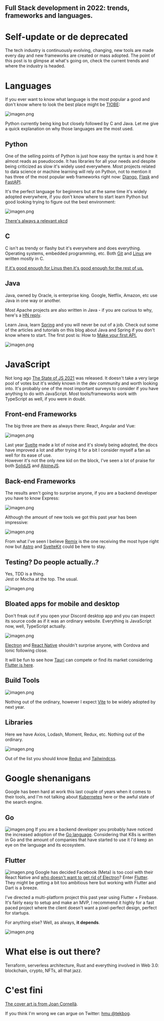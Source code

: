 ## Full Stack development in 2022: trends, frameworks and languages.

# Self-update or de deprecated 

The tech industry is continuously evolving, changing, new tools are made every day and new frameworks are created or mass adopted. The point of this post is to glimpse at what's going on, check the current trends and where the industry is headed.

# Languages

If you ever want to know what language is the most popular a good and don't know where to look the best place might be [TIOBE](https://www.tiobe.com/tiobe-index/):

![imagen.png](https://cdn.hashnode.com/res/hashnode/image/upload/v1645307897259/fLo7CthA7N.png)

Python currently being king but closely followed by C and Java. Let me give a quick explanation on why those languages are the most used.

## Python
One of the selling points of Python is just how easy the syntax is and how it almost reads as pseudocode. It has libraries for all your needs and despite being criticized as slow it's widely used everywhere. 
Most projects related to data science or machine learning will rely on Python, not to mention it has three of the most popular web frameworks right now: [Django](https://github.com/django/django), [Flask](https://flask.palletsprojects.com/en/2.0.x/) and [FastAPI](https://github.com/tiangolo/fastapi).

It's the perfect language for beginners but at the same time it's widely adopted everywhere, if you don't know where to start learn Python but good looking trying to figure out the best environment:

![imagen.png](https://cdn.hashnode.com/res/hashnode/image/upload/v1645309138574/RSIZCU2fr.png)

[There's always a relevant xkcd](https://xkcd.com/1987/)

## C
C isn't as trendy or flashy but it's everywhere and does everything. Operating systems, embedded programming, etc. Both [Git](https://github.com/git/git) and [Linux](https://github.com/torvalds/linux) are written mostly in C.

[If it's good enough for Linus then it's good enough for the rest of us.](https://youtu.be/CYvJPra7Ebk)

## Java
Java, owned by Oracle, is enterprise king. Google, Netflix, Amazon, etc use Java in one way or another. 

Most Apache projects are also written in Java - if you are curious to why, here's a [HN reply](https://news.ycombinator.com/item?id=9249913).

Learn Java, learn [Spring](https://spring.io/) and you will never be out of a job. Check out some of the articles and tutorials on this blog about Java and Spring if you don't know where to start. The first post is: How to [Make your first API.](https://bognov.tech/starting-with-spring-boot-how-to-make-a-restful-get-endpoint)

![imagen.png](https://cdn.hashnode.com/res/hashnode/image/upload/v1645310628891/xzMYlXhcx.png)



# JavaScript

Not long ago [The State of JS 2021](https://2021.stateofjs.com/en-US/) was released. It doesn't take a very large pool of votes but it's widely known in the dev community and worth looking into. It's probably one of the most important surveys to consider if you have anything to do with JavaScript. Most tools/frameworks work with TypeScript as well, if you were in doubt.

## Front-end Frameworks
The big three are there as always there: React, Angular and Vue:

![imagen.png](https://cdn.hashnode.com/res/hashnode/image/upload/v1645311426706/vdvs8XBiH.png)

Last year [Svelte](https://svelte.dev/) made a lot of noise and it's slowly being adopted, the docs have improved a lot and after trying it for a bit I consider myself a fan as well for its ease of use.  
However it's not the only new kid on the block, I've seen a lot of praise for both [SolidJS](https://www.solidjs.com/) and [AlpineJS](https://alpinejs.dev/). 

## Back-end Frameworks
The results aren't going to surprise anyone, if you are a backend developer you have to know Express:

![imagen.png](https://cdn.hashnode.com/res/hashnode/image/upload/v1645312134123/k86FJF5iT.png)

Although the amount of new tools we got this past year has been impressive:

![imagen.png](https://cdn.hashnode.com/res/hashnode/image/upload/v1645312199337/kQDD-GuEw.png)

From what I've seen I believe [Remix](https://remix.run/) is the one receiving the most hype right now but [Astro](https://astro.build/) and [SvelteKit](https://kit.svelte.dev/) could be here to stay.

## Testing? Do people actually..?

Yes, TDD is a thing.  
Jest or Mocha at the top. The usual.   

![imagen.png](https://cdn.hashnode.com/res/hashnode/image/upload/v1645312648863/yA9u52HDI.png)

## Bloated apps for mobile and desktop
Don't freak out if you open your Discord desktop app and you can inspect its source code as if it was an ordinary website. Everything is JavaScript now, well, TypeScript actually.

![imagen.png](https://cdn.hashnode.com/res/hashnode/image/upload/v1645312730862/U51evV8OY.png)

[Electron](https://www.electronjs.org/) and [React Native](https://reactnative.dev/) shouldn't surprise anyone, with Cordova and Ionic following close.

It will be fun to see how [Tauri](https://tauri.studio/) can compete or find its market considering [Flutter is here](https://medium.com/flutter/announcing-flutter-for-windows-6979d0d01fed).

## Build Tools

![imagen.png](https://cdn.hashnode.com/res/hashnode/image/upload/v1645313030393/1Yo0-7WvK.png)

Nothing out of the ordinary, however I expect [Vite](https://vitejs.dev/) to be widely adopted by next year.

## Libraries
Here we have Axios, Lodash, Moment, Redux, etc. Nothing out of the ordinary.

![imagen.png](https://cdn.hashnode.com/res/hashnode/image/upload/v1645313272660/YXKqt0u-N.png)

Out of the list you should know [Redux](https://redux.js.org/) and [Tailwindcss](https://tailwindcss.com/).

# Google shenanigans
Google has been hard at work this last couple of years when it comes to their tools, and I'm not talking about [Kubernetes](https://github.com/kubernetes/kubernetes) here or the awful state of the search engine.

## Go
![imagen.png](https://cdn.hashnode.com/res/hashnode/image/upload/v1645313643322/N8lyVFfJd.png)
If you are a backend developer you probably have noticed the increased adoption of the [Go language](https://go.dev/). Considering that K8s is written in Go and the amount of companies that have started to use it I'd keep an eye on the language and its ecosystem.

## Flutter
![imagen.png](https://cdn.hashnode.com/res/hashnode/image/upload/v1645314161818/3QTd2GxYX.png)
Google has decided Facebook (Meta) is too cool with their React Native and [who doesn't want to get rid of Electron](https://medium.com/flutter/announcing-flutter-for-windows-6979d0d01fed)? Enter [Flutter](https://flutter.dev/). 
They might be getting a bit too ambitious here but working with Flutter and Dart is a breeze. 

I've directed a multi-platform project this past year using Flutter + Firebase. It's fairly easy to setup and make an MVP, I recommend it highly for a fast paced project where the client doesn't want a pixel-perfect design, perfect for startups. 

For anything else? Well, as always, **it depends**. 

![imagen.png](https://cdn.hashnode.com/res/hashnode/image/upload/v1645315192940/np9-fehbq.png)

# What else is out there?
Terraform, serverless architecture, Rust and everything involved in Web 3.0: blockchain, crypto, NFTs, all that jazz.

# C'est fini

[The cover art is from Joan Cornellà](https://joancornella.net/en/).  

If you think I'm wrong we can argue on Twitter: [hmu @tekbog](https://twitter.com/tekbog).
